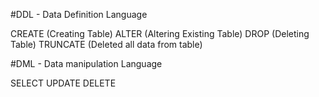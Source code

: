 #DDL - Data Definition Language

CREATE (Creating Table)
ALTER (Altering Existing Table)
DROP (Deleting Table)
TRUNCATE (Deleted all data from table)

#DML - Data manipulation Language

SELECT
UPDATE
DELETE
